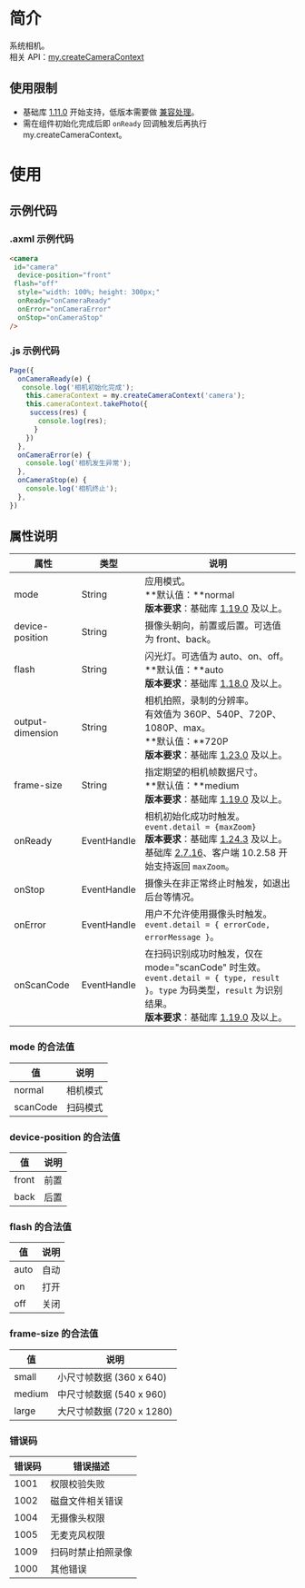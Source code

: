 # 简介
系统相机。<br />相关 API：[my.createCameraContext](https://opendocs.alipay.com/mini/03qfj7)

## 使用限制

- 基础库 [1.11.0](https://opendocs.alipay.com/mini/framework/lib) 开始支持，低版本需要做 [兼容处理](https://opendocs.alipay.com/mini/framework/compatibility)。
- 需在组件初始化完成后即 `onReady` 回调触发后再执行 my.createCameraContext。

# 使用

## 示例代码

### .axml 示例代码
```html
<camera 
 id="camera"
  device-position="front"
 flash="off"
  style="width: 100%; height: 300px;"
  onReady="onCameraReady"
  onError="onCameraError"
  onStop="onCameraStop"
/>
```

### .js 示例代码
```javascript
Page({
  onCameraReady(e) {
   console.log('相机初始化完成');
    this.cameraContext = my.createCameraContext('camera');
    this.cameraContext.takePhoto({
     success(res) {
       console.log(res);
      }
    })
  },
  onCameraError(e) {
    console.log('相机发生异常');
  },
  onCameraStop(e) {
    console.log('相机终止');
  },
})
```

## 属性说明
| **属性** | **类型** | **说明** |
| --- | --- | --- |
| mode | String | 应用模式。<br />**默认值：**normal<br />**版本要求**：基础库 [1.19.0](https://opendocs.alipay.com/mini/framework/compatibility) 及以上。 |
| device-position	 | String | 摄像头朝向，前置或后置。可选值为 front、back。 |
| flash | String | 闪光灯。可选值为 auto、on、off。<br />**默认值：**auto<br />**版本要求**：基础库 [1.18.0](https://opendocs.alipay.com/mini/framework/compatibility) 及以上。 |
| output-dimension | String | 相机拍照，录制的分辨率。<br />有效值为 360P、540P、720P、1080P、max。<br />**默认值：**720P<br />**版本要求**：基础库 [1.23.0](https://opendocs.alipay.com/mini/framework/compatibility) 及以上。 |
| frame-size | String | 指定期望的相机帧数据尺寸。<br />**默认值：**medium<br />**版本要求**：基础库 [1.19.0](https://opendocs.alipay.com/mini/framework/compatibility) 及以上。 |
| onReady | EventHandle | 相机初始化成功时触发。`event.detail = {maxZoom}`<br />**版本要求**：基础库 [1.24.3](https://opendocs.alipay.com/mini/framework/compatibility) 及以上。<br />基础库 [2.7.16](https://opendocs.alipay.com/mini/framework/lib-upgrade-v2)、客户端 10.2.58 开始支持返回 `maxZoom`。 |
| onStop | EventHandle | 摄像头在非正常终止时触发，如退出后台等情况。 |
| onError | EventHandle | 用户不允许使用摄像头时触发。`event.detail = { errorCode, errorMessage }`。 |
| onScanCode | EventHandle | 在扫码识别成功时触发，仅在 mode="scanCode" 时生效。`event.detail = { type, result }`。`type` 为码类型，`result` 为识别结果。<br />**版本要求**：基础库 [1.19.0](https://opendocs.alipay.com/mini/framework/compatibility) 及以上。 |


### mode 的合法值
| **值** | **说明** |
| --- | --- |
| normal | 相机模式 |
| scanCode | 扫码模式 |


### device-position 的合法值
| **值** | **说明** |
| --- | --- |
| front | 前置 |
| back | 后置 |


### flash 的合法值
| **值** | **说明** |
| --- | --- |
| auto | 自动 |
| on | 打开 |
| off | 关闭 |


### frame-size 的合法值
| **值** | **说明** |
| --- | --- |
| small | 小尺寸帧数据 (360 x 640) |
| medium | 中尺寸帧数据 (540 x 960) |
| large | 大尺寸帧数据 (720 x 1280) |


### 错误码
| **错误码** | **错误描述** |
| --- | --- |
| 1001 | 权限校验失败 |
| 1002 | 磁盘文件相关错误 |
| 1004 | 无摄像头权限 |
| 1005 | 无麦克风权限 |
| 1009 | 扫码时禁止拍照录像 |
| 1000 | 其他错误 |

